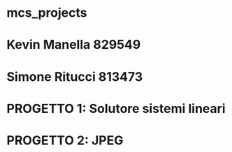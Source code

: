 # mcs_projects

# Kevin Manella 829549
# Simone Ritucci 813473
# PROGETTO 1: Solutore sistemi lineari
# PROGETTO 2: JPEG
